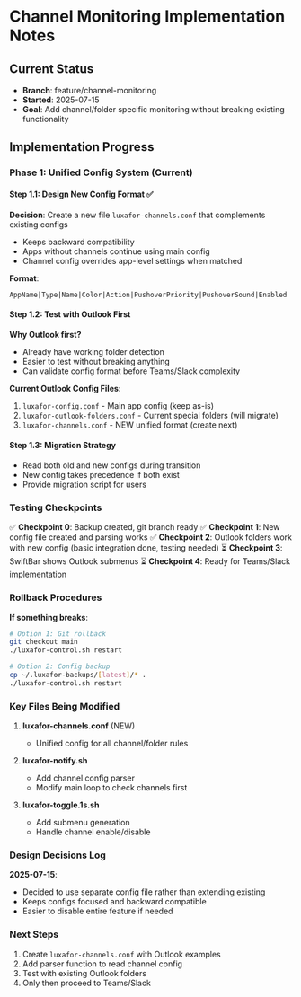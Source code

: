 # Channel Monitoring Implementation Notes

## Current Status
- **Branch**: feature/channel-monitoring
- **Started**: 2025-07-15
- **Goal**: Add channel/folder specific monitoring without breaking existing functionality

## Implementation Progress

### Phase 1: Unified Config System (Current)

#### Step 1.1: Design New Config Format ✅
**Decision**: Create a new file `luxafor-channels.conf` that complements existing configs
- Keeps backward compatibility
- Apps without channels continue using main config
- Channel config overrides app-level settings when matched

**Format**:
```
AppName|Type|Name|Color|Action|PushoverPriority|PushoverSound|Enabled
```

#### Step 1.2: Test with Outlook First
**Why Outlook first?**
- Already have working folder detection
- Easier to test without breaking anything
- Can validate config format before Teams/Slack complexity

**Current Outlook Config Files**:
1. `luxafor-config.conf` - Main app config (keep as-is)
2. `luxafor-outlook-folders.conf` - Current special folders (will migrate)
3. `luxafor-channels.conf` - NEW unified format (create next)

#### Step 1.3: Migration Strategy
- Read both old and new configs during transition
- New config takes precedence if both exist
- Provide migration script for users

### Testing Checkpoints

✅ **Checkpoint 0**: Backup created, git branch ready
✅ **Checkpoint 1**: New config file created and parsing works
✅ **Checkpoint 2**: Outlook folders work with new config (basic integration done, testing needed)
⏳ **Checkpoint 3**: SwiftBar shows Outlook submenus
⏳ **Checkpoint 4**: Ready for Teams/Slack implementation

### Rollback Procedures

**If something breaks**:
```bash
# Option 1: Git rollback
git checkout main
./luxafor-control.sh restart

# Option 2: Config backup
cp ~/.luxafor-backups/[latest]/* .
./luxafor-control.sh restart
```

### Key Files Being Modified

1. **luxafor-channels.conf** (NEW)
   - Unified config for all channel/folder rules
   
2. **luxafor-notify.sh**
   - Add channel config parser
   - Modify main loop to check channels first
   
3. **luxafor-toggle.1s.sh**
   - Add submenu generation
   - Handle channel enable/disable

### Design Decisions Log

**2025-07-15**: 
- Decided to use separate config file rather than extending existing
- Keeps configs focused and backward compatible
- Easier to disable entire feature if needed

### Next Steps
1. Create `luxafor-channels.conf` with Outlook examples
2. Add parser function to read channel config
3. Test with existing Outlook folders
4. Only then proceed to Teams/Slack